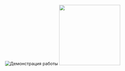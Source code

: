 ![Демонстрация работы](https://s.iimg.su/s/31/uSR79gVf6CkYPbqrctkLPDEj2WpACe9IIdtGEoDx.jpg)
<img src="https://s.iimg.su/s/31/uSR79gVf6CkYPbqrctkLPDEj2WpACe9IIdtGEoDx.jpg" width="200" height="200">
